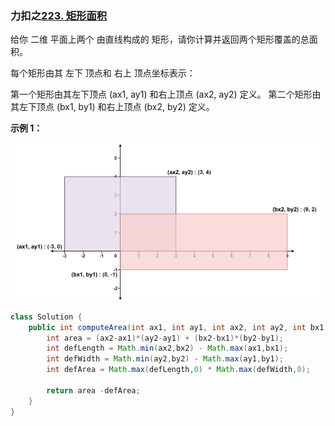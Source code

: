 ### 力扣之[223. 矩形面积](https://leetcode-cn.com/problems/rectangle-area/)

给你 二维 平面上两个 由直线构成的 矩形，请你计算并返回两个矩形覆盖的总面积。

每个矩形由其 左下 顶点和 右上 顶点坐标表示：

第一个矩形由其左下顶点 (ax1, ay1) 和右上顶点 (ax2, ay2) 定义。
第二个矩形由其左下顶点 (bx1, by1) 和右上顶点 (bx2, by2) 定义。

**示例 1：**

![image-20210930171332501](images/image-20210930171332501.png)

```java
class Solution {
    public int computeArea(int ax1, int ay1, int ax2, int ay2, int bx1, int by1, int bx2, int by2) {
        int area = (ax2-ax1)*(ay2-ay1) + (bx2-bx1)*(by2-by1);
        int defLength = Math.min(ax2,bx2) - Math.max(ax1,bx1);
        int defWidth = Math.min(ay2,by2) - Math.max(ay1,by1);
        int defArea = Math.max(defLength,0) * Math.max(defWidth,0);

        return area -defArea;
    }
}
```

